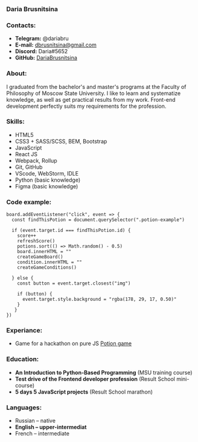 ### Daria Brusnitsina
### Contacts:
- **Telegram:** @dariabru
- **E-mail:** dbrusnitsina@gmail.com
- **Discord:** Daria#5652
- **GitHub:** [DariaBrusnitsina](https://github.com/DariaBrusnitsina)
### About:
I graduated from the bachelor's and master's programs at the Faculty of Philosophy of Moscow State University. I like to learn and systematize knowledge, as well as get practical results from my work. Front-end development perfectly suits my requirements for the profession.
### Skills:
- HTML5
- CSS3 + SASS/SCSS, BEM, Bootstrap
- JavaScript
- React JS
- Webpack, Rollup
- Git, GitHub
- VScode, WebStorm, IDLE
- Python (basic knowledge)
- Figma (basic knowledge)

### Code example:
```
board.addEventListener("click", event => {
  const findThisPotion = document.querySelector(".potion-example")

  if (event.target.id === findThisPotion.id) {
    score++
    refreshScore()
    potions.sort(() => Math.random() - 0.5)
    board.innerHTML = ""
    createGameBoard()
    condition.innerHTML = ""
    createGameConditions()

  } else {
    const button = event.target.closest("img")
    
    if (button) {
      event.target.style.background = "rgba(178, 29, 17, 0.50)"
    }
   }
})
```
### Experiance:
- Game for a hackathon on pure JS [Potion game](https://github.com/DariaBrusnitsina/Potion-game)
### Education:
- **An Introduction to Python-Based Programming** (MSU training course)
- **Test drive of the Frontend developer profession** (Result School mini-course)
- **5 days 5 JavaScript projects** (Result School marathon)
### Languages:
- Russian – native
- **English – upper-intermediat**
- French – intermediate
